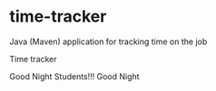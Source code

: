 # time-tracker
Java (Maven) application for tracking time on the job

Time tracker

Good Night Students!!!
Good Night
